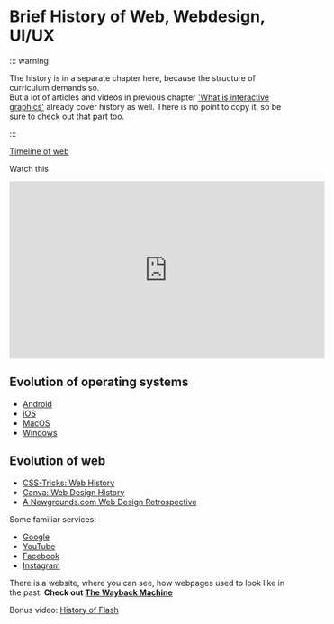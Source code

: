 # Brief History of Web, Webdesign, UI/UX
<DurationSnippet i="3" />

::: warning 

The history is in a separate chapter here, because the structure of curriculum demands so. 
<br>But a lot of articles and videos in previous chapter ['What is interactive graphics'](./what#user-interface-ui) already cover history as well. There is no point to copy it, so be sure to check out that part too.

:::

[Timeline of web](https://thehistoryoftheweb.com/timeline/)

Watch this

<div class="video-responsive">
    <iframe width="560" height="315" src="https://www.youtube.com/embed/U1Oy4X5Ni8Y" title="YouTube video player" frameborder="0" allow="accelerometer; autoplay; clipboard-write; encrypted-media; gyroscope; picture-in-picture" allowfullscreen></iframe>
</div>


## Evolution of operating systems

- [Android](https://www.youtube.com/watch?v=leCGI9flgbE)
- [iOS](https://www.youtube.com/watch?v=czao_iNr5ew)
- [MacOS](https://www.youtube.com/watch?v=_K5e8dJtMgE)
- [Windows](https://www.youtube.com/watch?v=JekE1C-fWn0)




## Evolution of web

- [CSS-Tricks: Web History](https://css-tricks.com/category/history/)
- [Canva: Web Design History](https://www.canva.com/learn/web-design-history/)
- [A Newgrounds.com Web Design Retrospective](https://www.youtube.com/watch?v=9mxTQf89leI)


Some familiar services:


- [Google](https://www.youtube.com/watch?v=4Qf_Tw9vbbc)
- [YouTube](https://www.youtube.com/watch?v=8zXJOEpa6_Y)
- [Facebook](https://www.youtube.com/watch?v=7nehV6knK3g)
- [Instagram](https://www.youtube.com/watch?v=qA9g5W05FUM)



<div class="important">

There is a website, where you can see, how webpages used to look like in the past: **Check out [The Wayback Machine](https://archive.org/web/)**

</div>

Bonus video: [History of Flash](https://www.youtube.com/watch?v=xBXZtFlIA7c)
